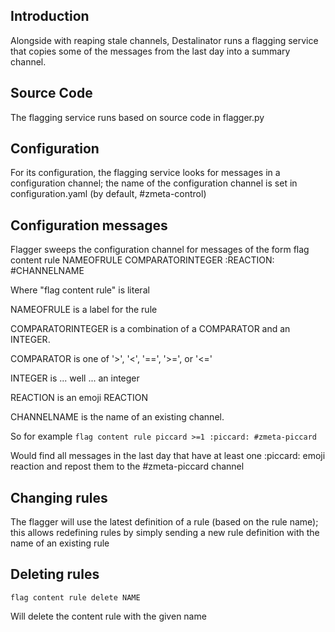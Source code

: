 ## Introduction

Alongside with reaping stale channels, Destalinator runs a flagging service
that copies some of the messages from the last day into a summary channel.

## Source Code

The flagging service runs based on source code in flagger.py

## Configuration

For its configuration, the flagging service looks for messages in a
configuration channel; the name of the configuration channel is set in
configuration.yaml (by default, #zmeta-control)

## Configuration messages

Flagger sweeps the configuration channel for messages of the form
flag content rule NAMEOFRULE COMPARATORINTEGER :REACTION: #CHANNELNAME

Where
"flag content rule" is literal

NAMEOFRULE is a label for the rule

COMPARATORINTEGER is a combination of a COMPARATOR and an INTEGER.

COMPARATOR is one of '>', '<', '==', '>=', or '<='

INTEGER is ... well ... an integer

REACTION is an emoji REACTION

CHANNELNAME is the name of an existing channel.

So for example
`flag content rule piccard >=1 :piccard: #zmeta-piccard`

Would find all messages in the last day that have at least one :piccard: emoji
reaction and repost them to the #zmeta-piccard channel

## Changing rules

The flagger will use the latest definition of a rule (based on the rule name);
this allows redefining rules by simply sending a new rule definition with the
name of an existing rule

## Deleting rules

`flag content rule delete NAME`

Will delete the content rule with the given name
